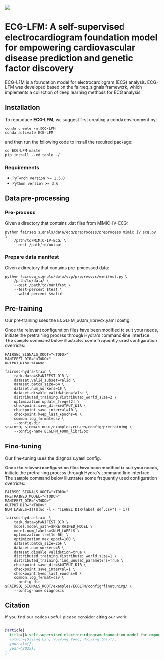![](figures/Pipeline.png)

# ECG-LFM: A self-supervised electrocardiogram foundation model for empowering cardiovascular disease prediction and genetic factor discovery 
ECG-LFM is a foundation model for electrocardiogram (ECG) analysis. ECG-LFM was developed based on the fairseq_signals framework, which implements a collection of deep learning methods for ECG analysis.

## Installation

To reproduce **ECG-LFM**, we suggest first creating a conda environment by:

~~~shell
conda create -n ECG-LFM
conda activate ECG-LFM
~~~

and then run the following code to install the required package:

~~~shell
cd ECG-LFM-master
pip install --editable ./
~~~

### Requirements
- `PyTorch version >= 1.5.0`
- `Python version >= 3.6`

## Data pre-processing

### Pre-process

Given a directory that contains .dat files from MIMIC-IV-ECG:

```
python fairseq_signals/data/ecg/preprocess/preprocess_mimic_iv_ecg.py \
    /path/to/MIMIC-IV-ECG/ \
    --dest /path/to/output
```

### Prepare data manifest

Given a directory that contains pre-processed data:

```
python fairseq_signals/data/ecg/preprocess/manifest.py \
    /path/to/data/ \
    --dest /path/to/manifest \
    --test-percent $test \
    --valid-percent $valid
```

## Pre-training

Our pre-training uses the ECGLFM_600m_librivox.yaml config.

Once the relevant configuration files have been modified to suit your needs, initiate the pretraining process through Hydra's command-line interface. The sample command below illustrates some frequently used configuration overrides:

```
FAIRSEQ_SIGNALS_ROOT="<TODO>"
MANIFEST_DIR="<TODO>"
OUTPUT_DIR="<TODO>"

fairseq-hydra-train \
    task.data=$MANIFEST_DIR \
    dataset.valid_subset=valid \
    dataset.batch_size=64 \
    dataset.num_workers=10 \
    dataset.disable_validation=false \
    distributed_training.distributed_world_size=2 \
    optimization.update_freq=[2] \
    checkpoint.save_dir=$OUTPUT_DIR \
    checkpoint.save_interval=10 \
    checkpoint.keep_last_epochs=0 \
    common.log_format=csv \
    --config-dir $FAIRSEQ_SIGNALS_ROOT/examples/ECGLFM/config/pretraining \
    --config-name ECGLFM_600m_librivox
```

## Fine-tuning

Our fine-tuning uses the diagnosis.yaml config.

Once the relevant configuration files have been modified to suit your needs, initiate the pretraining process through Hydra's command-line interface. The sample command below illustrates some frequently used configuration overrides:

```
FAIRSEQ_SIGNALS_ROOT="<TODO>"
PRETRAINED_MODEL="<TODO>"
MANIFEST_DIR="<TODO>"
OUTPUT_DIR="<TODO>"
NUM_LABELS=$(($(wc -l < "$LABEL_DIR/label_def.csv") - 1))

fairseq-hydra-train \
    task.data=$MANIFEST_DIR \
    model.model_path=$PRETRAINED_MODEL \
    model.num_labels=$NUM_LABELS \
    optimization.lr=[1e-06] \
    optimization.max_epoch=100 \
    dataset.batch_size=256 \
    dataset.num_workers=5 \
    dataset.disable_validation=true \
    distributed_training.distributed_world_size=1 \
    distributed_training.find_unused_parameters=True \
    checkpoint.save_dir=$OUTPUT_DIR \
    checkpoint.save_interval=1 \
    checkpoint.keep_last_epochs=0 \
    common.log_format=csv \
    --config-dir $FAIRSEQ_SIGNALS_ROOT/examples/ECGLFM/config/finetuning/ \
    --config-name diagnosis
```

## Citation

If you find our codes useful, please consider citing our work:

~~~bibtex

@article{
  title={A self-supervised electrocardiogram foundation model for empowering cardiovascular disease prediction and genetic factor discovery},
  author={Siying Lin, Yuedong Yang, Huiying Zhao*},
  journal={},
  year={2025},
}
~~~

